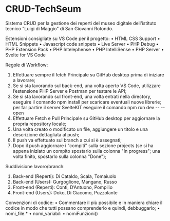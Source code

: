 # CRUD-TechSeum
Sistema CRUD per la gestione dei reperti del museo digitale dell'istituto tecnico "Luigi di Maggio" di San Giovanni Rotondo.

Estensioni consigliate su VS Code per il progetto: 
•	HTML CSS Support
•	HTML Snippets
•	Javascript code snippets
•	Live Server
•	PHP Debug
•	PHP Extension Pack
•	PHP Intelephense
•	PHP IntelliSense
•	PHP Server
•	Svelte for VS Code

Regole di Workflow:
1.	Effettuare sempre il fetch Principale su GitHub desktop prima di iniziare a lavorare;
2.	Se si sta lavorando sul back-end, una volta aperto VS Code, utilizzare l’estensione PHP Server e Postman per testare le API;
3.	Se si sta lavorando sul front-end, una volta entrati nella directory, eseguire il comando npm install per scaricare eventuali nuove librerie; per far partire il server SvelteKIT eseguire il comando npm run dev -- --open
4.	Effettuare Fetch e Pull Principale su GitHub desktop per aggiornare la propria repository locale;
5.	Una volta creato o modificato un file, aggiungere un titolo e una descrizione dettagliata al push;
6.	Il push va effettuato sul branch a cui si è assegnati;
7.	Dopo il push aggiornare i "compiti" sulla sezione projects (se si ha appena iniziato un compito spostarlo sulla colonna "In progress"; una volta finito, spostarlo sulla colonna "Done");

Suddivisione lavoro/branch:
1. Back-end (Reperti): Di Cataldo, Scala, Tomaiuolo 
2. Back-end (Users): Gurgoglione, Mangano, Russo
3. Front-end (Reperti): Conti, D’Antuono, Pompilio
4. Front-end (Users): Doko, Di Giacomo, Puzzolante

Convenzioni di codice:
•	Commentare il più possibile e in maniera chiare il codice in modo che tutti possano comprenderlo e quindi, debbuggarlo;
•	nomi_file.*
•	nomi_variabili
•	nomiFunzioni()